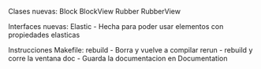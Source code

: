 Clases nuevas:
	Block
	BlockView
	Rubber
	RubberView

Interfaces nuevas:
	Elastic  -  Hecha para poder usar elementos con propiedades elasticas

Instrucciones Makefile:
	rebuild  -  Borra y vuelve a compilar
	rerun   -   rebuild y corre la ventana
	doc  -  Guarda la documentacion en Documentation